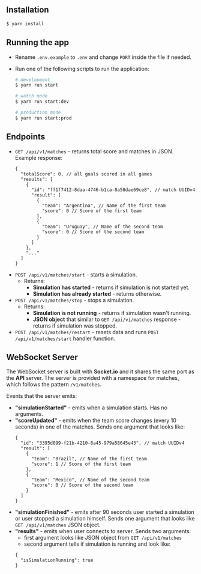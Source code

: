 ## Installation

```bash
$ yarn install
```

## Running the app

- Rename `.env.example` to `.env` and change `PORT` inside the file if needed.


- Run one of the following scripts to run the application:
    ```bash
    # development
    $ yarn run start
    
    # watch mode
    $ yarn run start:dev
    
    # production mode
    $ yarn run start:prod
    ```

## Endpoints

- `GET /api/v1/matches` - returns total score and matches in JSON. Example response:
  ```json5
  {
    "totalScore": 0, // all goals scored in all games
    "results": [
      {
        "id": "ff1f7412-8daa-4746-b1ca-8a58dae69ce8", // match UUIDv4
        "result": [
          {
            "team": "Argentina", // Name of the first team
            "score": 0 // Score of the first team
          },
          {
            "team": "Uruguay", // Name of the second team
            "score": 0 // Score of the second team
          }
        ]
      },
      "..."
    ]
  }
  ```
- `POST /api/v1/matches/start` - starts a simulation. 
  - Returns:
    - **Simulation has started** - returns if simulation is not started yet.
    - **Simulation has already started** - returns otherwise.
- `POST /api/v1/matches/stop` - stops a simulation.
  - Returns:
    - **Simulation is not running** - returns if simulation wasn't running.
    - **JSON object** that similar to `GET /api/vi/matches` response - returns if simulation was stopped.
- `POST /api/v1/matches/restart` - resets data and runs `POST /api/v1/matches/start` handler function.

## WebSocket Server
The WebSocket server is built with **Socket.io** and it shares the same port as the **API** server. The server is provided with a namespace for matches, which follows the pattern `/v1/matches`.

Events that the server emits:
- **"simulationStarted"** - emits when a simulation starts. Has no arguments.
- **"scoreUpdated"** - emits when the team score changes (every 10 seconds) in one of the matches. Sends one argument that looks like:
    ```json5
    {
      "id": "3395d099-f21b-4210-8a45-979a58645e43", // match UUIDv4
      "result": [
        {
          "team": "Brazil", // Name of the first team
          "score": 1 // Score of the first team
        },
        {
          "team": "Mexico", // Name of the second team
          "score": 0 // Score of the second team
        }
      ]
    }
    ```
- **"simulationFinished"** - emits after 90 seconds user started a simulation or user stopped a simulation himself. Sends one argument that looks like `GET /api/v1/matches` JSON object.
- **"results"** - emits when user connects to server. Sends two arguments:
  - first argument looks like JSON object from `GET /api/v1/matches`
  - second argument tells if simulation is running and look like:
  ```json5
  {
    "isSimulationRunning": true
  }
  ```
